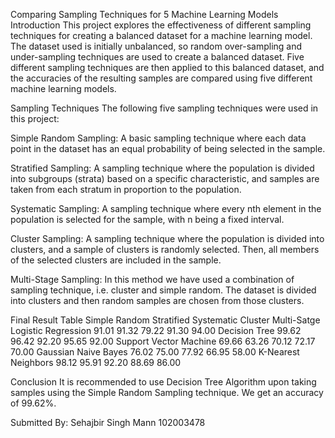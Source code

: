 Comparing Sampling Techniques for 5 Machine Learning Models
Introduction
This project explores the effectiveness of different sampling techniques for creating a balanced dataset for a machine learning model. The dataset used is initially unbalanced, so random over-sampling and under-sampling techniques are used to create a balanced dataset. Five different sampling techniques are then applied to this balanced dataset, and the accuracies of the resulting samples are compared using five different machine learning models.

Sampling Techniques
The following five sampling techniques were used in this project:

Simple Random Sampling: A basic sampling technique where each data point in the dataset has an equal probability of being selected in the sample.

Stratified Sampling: A sampling technique where the population is divided into subgroups (strata) based on a specific characteristic, and samples are taken from each stratum in proportion to the population.

Systematic Sampling: A sampling technique where every nth element in the population is selected for the sample, with n being a fixed interval.

Cluster Sampling: A sampling technique where the population is divided into clusters, and a sample of clusters is randomly selected. Then, all members of the selected clusters are included in the sample.

Multi-Stage Sampling: In this method we have used a combination of sampling technique, i.e. cluster and simple random. The dataset is divided into clusters and then random samples are chosen from those clusters.

Final Result Table
Simple Random	Stratified	Systematic	Cluster	Multi-Satge
Logistic Regression	91.01	91.32	79.22	91.30	94.00
Decision Tree	99.62	96.42	92.20	95.65	92.00
Support Vector Machine	69.66	63.26	70.12	72.17	70.00
Gaussian Naive Bayes	76.02	75.00	77.92	66.95	58.00
K-Nearest Neighbors	98.12	95.91	92.20	88.69	86.00

Conclusion
It is recommended to use Decision Tree Algorithm upon taking samples using the Simple Random Sampling technique. We get an accuracy of 99.62%.

Submitted By:
Sehajbir Singh Mann
102003478
